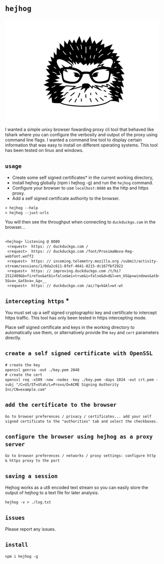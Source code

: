 # `hejhog`

<img src="Hipster-hedgehog-black.jpg" />

I wanted a simple unixy browser fowarding proxy cli tool that behaved like tshark where you can configure the verbosity and output of the proxy using command line flags.
I wanted a command line tool to display certain information that was easy to install on different operating systems. This tool has been tested on linux and windows.

## `usage`

* Create some self signed certificates* in the current working directory,
* install hejhog globally (npm i hejhog -g) and run the `hejhog` command.
* Configure your browser to use `localhost:8080` as the http and https proxy.
* Add a self signed certificate authority to the browser.

```
> hejhog --help
> hejhog --just-urls

```

You will then see the throughput when connecting to `duckduckgo.com` in the browser...

```

<hejhog> listening @ 8080
 <request>  https: // duckduckgo.com /
 <request>  https: // duckduckgo.com /font/ProximaNova-Reg-webfont.woff2
 <request>  https: // incoming.telemetry.mozilla.org /submit/activity-stream/sessions/1/0da2c611-8fef-4041-8215-dc167fbf2922
 <request>  https: // improving.duckduckgo.com /t/hi?2512489&b=firefox&atbi=false&ei=true&i=false&d=d&l=en_US&p=windows&atb=v253-5&va=_&atbva=_&g=__
 <request>  https: // duckduckgo.com /ac/?q=k&kl=wt-wt

```

## `intercepting https` *

You must set up a self signed cryptographic key and certificate to intercept https traffic.
This tool has only been tested in https intercepting mode.

Place self signed certificate and keys in the working directory to automatically use them, or alternatively
 provide the ```key``` and ```cert``` parameters directly.

## `create a self signed certificate with OpenSSL`

```
# create the key
openssl genrsa -out ./key.pem 2048
# create the cert
openssl req -x509 -new -nodes -key ./key.pem -days 1024 -out crt.pem -subj "/C=US/ST=Utah/L=Provo/O=ACME Signing Authority Inc/CN=example.com"
```

## `add the certificate to the browser`
```
Go to browser preferences / privacy / certificates... add your self signed certificate to the "authorities" tab and select the checkboxes.
```
## `configure the browser using hejhog as a proxy server`
```
Go to browser preferences / networks / proxy settings: configure http & https proxy to the port
```

## `saving a session`

Hejhog works as a ut8 encoded text stream so you can easily store the output of hejhog to a text file for later analysis.

```
hejhog -v > ./log.txt
```

## `issues`

Please report any issues.

## `install`

```
npm i hejhog -g
```
